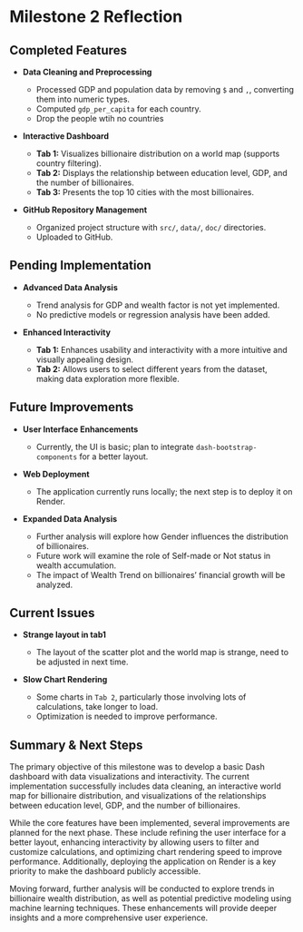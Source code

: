 # Milestone 2 Reflection

## Completed Features
- **Data Cleaning and Preprocessing**  
  - Processed GDP and population data by removing `$` and `,`, converting them into numeric types.  
  - Computed `gdp_per_capita` for each country.  
  - Drop the people wtih no countries 

- **Interactive Dashboard**
  - **Tab 1:** Visualizes billionaire distribution on a world map (supports country filtering).  
  - **Tab 2:** Displays the relationship between education level, GDP, and the number of billionaires. 
  - **Tab 3:** Presents the top 10 cities with the most billionaires.  

- **GitHub Repository Management**
  - Organized project structure with `src/`, `data/`, `doc/` directories.  
  - Uploaded to GitHub.

##  Pending Implementation
- **Advanced Data Analysis**  
  - Trend analysis for GDP and wealth factor is not yet implemented.  
  - No predictive models or regression analysis have been added.  

- **Enhanced Interactivity**  
  - **Tab 1:** Enhances usability and interactivity with a more intuitive and visually appealing design.
  - **Tab 2:** Allows users to select different years from the dataset, making data exploration more flexible.

## Future Improvements
- **User Interface Enhancements**  
  - Currently, the UI is basic; plan to integrate `dash-bootstrap-components` for a better layout.  

- **Web Deployment**  
  - The application currently runs locally; the next step is to deploy it on Render.  

- **Expanded Data Analysis**  
  - Further analysis will explore how Gender influences the distribution of billionaires.
  - Future work will examine the role of Self-made or Not status in wealth accumulation.
  - The impact of Wealth Trend on billionaires’ financial growth will be analyzed.


## Current Issues
- **Strange layout in tab1**  
  - The layout of the scatter plot and the world map is strange, need to be adjusted in next time. 

- **Slow Chart Rendering**  
  - Some charts in `Tab 2`, particularly those involving lots of calculations, take longer to load.  
  - Optimization is needed to improve performance.  

## Summary & Next Steps
The primary objective of this milestone was to develop a basic Dash dashboard with data visualizations and interactivity. The current implementation successfully includes data cleaning, an interactive world map for billionaire distribution, and visualizations of the relationships between education level, GDP, and the number of billionaires.

While the core features have been implemented, several improvements are planned for the next phase. These include refining the user interface for a better layout, enhancing interactivity by allowing users to filter and customize calculations, and optimizing chart rendering speed to improve performance. Additionally, deploying the application on Render is a key priority to make the dashboard publicly accessible.

Moving forward, further analysis will be conducted to explore trends in billionaire wealth distribution, as well as potential predictive modeling using machine learning techniques. These enhancements will provide deeper insights and a more comprehensive user experience.